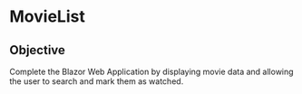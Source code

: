 # MovieList

## Objective
Complete the Blazor Web Application by displaying movie data and allowing the user to search and mark them as watched. 

